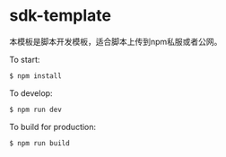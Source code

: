 # sdk-template

本模板是脚本开发模板，适合脚本上传到npm私服或者公网。<br>

To start:

```bash
$ npm install
```

To develop:

```bash
$ npm run dev
```

To build for production:

```bash
$ npm run build
```